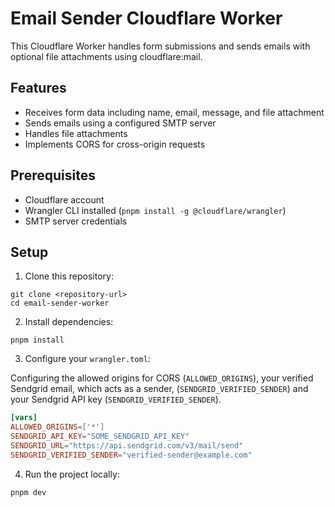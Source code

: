 # Email Sender Cloudflare Worker

This Cloudflare Worker handles form submissions and sends emails with optional file attachments using cloudflare:mail.

## Features

- Receives form data including name, email, message, and file attachment
- Sends emails using a configured SMTP server
- Handles file attachments
- Implements CORS for cross-origin requests

## Prerequisites

- Cloudflare account
- Wrangler CLI installed (`pnpm install -g @cloudflare/wrangler`)
- SMTP server credentials

## Setup

1. Clone this repository:

```
git clone <repository-url>
cd email-sender-worker
```

2. Install dependencies:

```
pnpm install
```

3. Configure your `wrangler.toml`:

Configuring the allowed origins for CORS (`ALLOWED_ORIGINS`), your verified Sendgrid email, which acts as a sender, (`SENDGRID_VERIFIED_SENDER`) and your Sendgrid API key (`SENDGRID_VERIFIED_SENDER`). 

```toml
[vars]
ALLOWED_ORIGINS=['*']
SENDGRID_API_KEY="SOME_SENDGRID_API_KEY"
SENDGRID_URL="https://api.sendgrid.com/v3/mail/send"
SENDGRID_VERIFIED_SENDER="verified-sender@example.com"
```

4. Run the project locally:

```
pnpm dev
```
